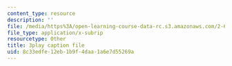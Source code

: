 ```yaml
---
content_type: resource
description: ''
file: /media/https%3A/open-learning-course-data-rc.s3.amazonaws.com/2-627-fundamentals-of-photovoltaics-fall-2013/8c33edfe12eb1b9f4daa1a6e7d55269a_iJ_lDszxGDw.srt
file_type: application/x-subrip
resourcetype: Other
title: 3play caption file
uid: 8c33edfe-12eb-1b9f-4daa-1a6e7d55269a
---
```


